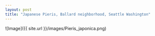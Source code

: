 ```yaml
---
layout: post
title: "Japanese Pieris, Ballard neighborhood, Seattle Washington"
---
```


![Image]({{ site.url }}/images/Pieris_japonica.png)

